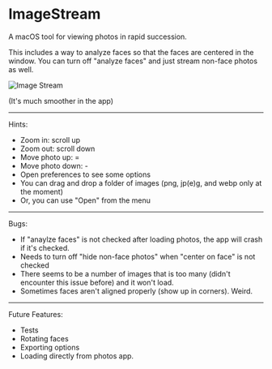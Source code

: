 # ImageStream
A macOS tool for viewing photos in rapid succession.

This includes a way to analyze faces so that the faces are centered in the window. You can turn off "analyze faces" and just stream non-face photos as well.

![Image Stream](https://user-images.githubusercontent.com/1711435/115137437-66460b80-a026-11eb-8939-fdcd33a6f28d.gif)

(It's much smoother in the app)

---

Hints:

* Zoom in: scroll up
* Zoom out: scroll down
* Move photo up: =
* Move photo down: -
* Open preferences to see some options
* You can drag and drop a folder of images (png, jp(e)g, and webp only at the moment)
* Or, you can use "Open" from the menu

---

Bugs:

* If "anaylze faces" is not checked after loading photos, the app will crash if it's checked.
* Needs to turn off "hide non-face photos" when "center on face" is not checked
* There seems to be a number of images that is too many (didn't encounter this issue before) and it won't load.
* Sometimes faces aren't aligned properly (show up in corners). Weird.

---

Future Features:

* Tests
* Rotating faces
* Exporting options
* Loading directly from photos app.
